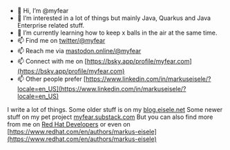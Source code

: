 - 👋 Hi, I’m @myfear
- 👀 I’m interested in a lot of things but mainly Java, Quarkus and Java Enterprise related stuff.
- 🌱 I’m currently learning how to keep x balls in the air at the same time.
- 📫 Find me on [twitter/@myfear](https://twitter.com/@myfear)
- 📫 Reach me via [mastodon.online/@myfear](https://mastodon.online/@myfear)
- 📫 Connect with me on [https://bsky.app/profile/myfear.com](https://bsky.app/profile/myfear.com)
- 📫 Other people prefer [https://www.linkedin.com/in/markuseisele/?locale=en_US](https://www.linkedin.com/in/markuseisele/?locale=en_US)

I write a lot of things. Some older stuff is on my [blog.eisele.net](https://blog.eisele.net) 
Some newer stuff on my pet project [myfear.substack.com](myfear.substack.com) 
But you can also find more from me on [Red Hat Developers](https://developers.redhat.com/authors/markus-eisele)
or even on [https://www.redhat.com/en/authors/markus-eisele](https://www.redhat.com/en/authors/markus-eisele)

<!---
myfear/myfear is a ✨ special ✨ repository because its `README.md` (this file) appears on your GitHub profile.
You can click the Preview link to take a look at your changes.
--->
